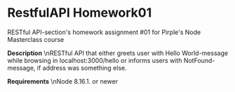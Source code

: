 # RestfulAPI Homework01
RESTful API-section's homework assignment #01 for Pirple's Node Masterclass course

**Description**
\nRESTful API that either greets user with Hello World-message while browsing in localhost:3000/hello or informs users with NotFound-message, if address was something else.

**Requirements** 
\nNode 8.16.1. or newer
